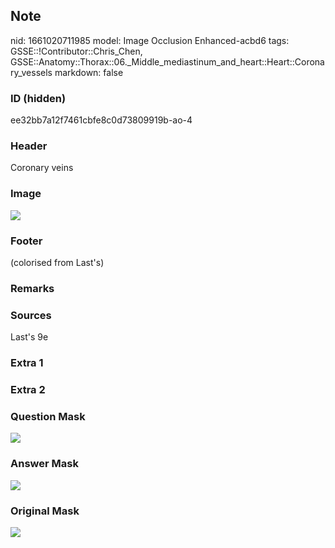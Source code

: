 ## Note
nid: 1661020711985
model: Image Occlusion Enhanced-acbd6
tags: GSSE::!Contributor::Chris_Chen, GSSE::Anatomy::Thorax::06._Middle_mediastinum_and_heart::Heart::Coronary_vessels
markdown: false

### ID (hidden)
ee32bb7a12f7461cbfe8c0d73809919b-ao-4

### Header
Coronary veins

### Image
<img src="tmp0_80tt3i.png">

### Footer
(colorised from Last's)

### Remarks


### Sources
Last's 9e

### Extra 1


### Extra 2


### Question Mask
<img src="ee32bb7a12f7461cbfe8c0d73809919b-ao-4-Q.svg">

### Answer Mask
<img src="ee32bb7a12f7461cbfe8c0d73809919b-ao-4-A.svg">

### Original Mask
<img src="ee32bb7a12f7461cbfe8c0d73809919b-ao-O.svg">
